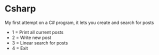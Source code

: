 # Csharp

My first attempt on a C# program, it lets you create and search for posts

* 1 = Print all current posts
* 2 = Write new post
* 3 = Linear search for posts
* 4 = Exit

